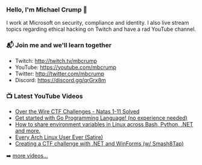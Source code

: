 ### Hello, I'm Michael Crump 👋

I work at Microsoft on security, compliance and identity. I also live stream topics regarding ethical hacking on Twitch and have a rad YouTube channel. 

### 📬 Join me and we'll learn together

- Twitch: http://twitch.tv/mbcrump
- YouTube: https://youtube.com/mbcrump
- Twitter: http://twitter.com/mbcrump
- Discord: https://discord.gg/qrGrx8m

### 📺 Latest YouTube Videos

<!-- YOUTUBE:START -->
- [Over the Wire CTF Challenges - Natas 1-11 Solved](https://www.youtube.com/watch?v=2-vreGQkQeg)
- [Get started with Go Programming Language! (no experience needed)](https://www.youtube.com/watch?v=P_rwJDGy3Ng)
- [How to share environment variables in Linux across Bash, Python, .NET and more.](https://www.youtube.com/watch?v=uvFMzqRIuSA)
- [Every Arch Linux User Ever (Satire)](https://www.youtube.com/watch?v=a9MzPAY2UP0)
- [Creating a CTF challenge with .NET and WinForms (w/ Smash8Tap)](https://www.youtube.com/watch?v=m7SX2MUsKoU)
<!-- YOUTUBE:END -->

➡️ [more videos...](https://youtube.com/mbcrump)

